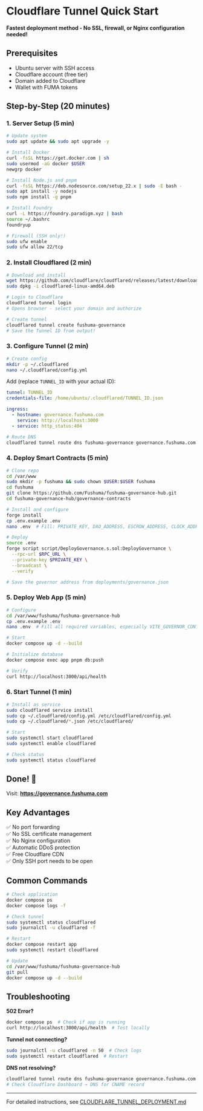 # Cloudflare Tunnel Quick Start

**Fastest deployment method - No SSL, firewall, or Nginx configuration needed!**

## Prerequisites

- Ubuntu server with SSH access
- Cloudflare account (free tier)
- Domain added to Cloudflare
- Wallet with FUMA tokens

## Step-by-Step (20 minutes)

### 1. Server Setup (5 min)

```bash
# Update system
sudo apt update && sudo apt upgrade -y

# Install Docker
curl -fsSL https://get.docker.com | sh
sudo usermod -aG docker $USER
newgrp docker

# Install Node.js and pnpm
curl -fsSL https://deb.nodesource.com/setup_22.x | sudo -E bash -
sudo apt install -y nodejs
sudo npm install -g pnpm

# Install Foundry
curl -L https://foundry.paradigm.xyz | bash
source ~/.bashrc
foundryup

# Firewall (SSH only!)
sudo ufw enable
sudo ufw allow 22/tcp
```

### 2. Install Cloudflared (2 min)

```bash
# Download and install
wget https://github.com/cloudflare/cloudflared/releases/latest/download/cloudflared-linux-amd64.deb
sudo dpkg -i cloudflared-linux-amd64.deb

# Login to Cloudflare
cloudflared tunnel login
# Opens browser - select your domain and authorize

# Create tunnel
cloudflared tunnel create fushuma-governance
# Save the Tunnel ID from output!
```

### 3. Configure Tunnel (2 min)

```bash
# Create config
mkdir -p ~/.cloudflared
nano ~/.cloudflared/config.yml
```

Add (replace `TUNNEL_ID` with your actual ID):

```yaml
tunnel: TUNNEL_ID
credentials-file: /home/ubuntu/.cloudflared/TUNNEL_ID.json

ingress:
  - hostname: governance.fushuma.com
    service: http://localhost:3000
  - service: http_status:404
```

```bash
# Route DNS
cloudflared tunnel route dns fushuma-governance governance.fushuma.com
```

### 4. Deploy Smart Contracts (5 min)

```bash
# Clone repo
cd /var/www
sudo mkdir -p fushuma && sudo chown $USER:$USER fushuma
cd fushuma
git clone https://github.com/Fushuma/fushuma-governance-hub.git
cd fushuma-governance-hub/governance-contracts

# Install and configure
forge install
cp .env.example .env
nano .env  # Fill: PRIVATE_KEY, DAO_ADDRESS, ESCROW_ADDRESS, CLOCK_ADDRESS

# Deploy
source .env
forge script script/DeployGovernance.s.sol:DeployGovernance \
  --rpc-url $RPC_URL \
  --private-key $PRIVATE_KEY \
  --broadcast \
  --verify

# Save the governor address from deployments/governance.json
```

### 5. Deploy Web App (5 min)

```bash
# Configure
cd /var/www/fushuma/fushuma-governance-hub
cp .env.example .env
nano .env  # Fill all required variables, especially VITE_GOVERNOR_CONTRACT_ADDRESS

# Start
docker compose up -d --build

# Initialize database
docker compose exec app pnpm db:push

# Verify
curl http://localhost:3000/api/health
```

### 6. Start Tunnel (1 min)

```bash
# Install as service
sudo cloudflared service install
sudo cp ~/.cloudflared/config.yml /etc/cloudflared/config.yml
sudo cp ~/.cloudflared/*.json /etc/cloudflared/

# Start
sudo systemctl start cloudflared
sudo systemctl enable cloudflared

# Check status
sudo systemctl status cloudflared
```

## Done! 🎉

Visit: **https://governance.fushuma.com**

## Key Advantages

✅ No port forwarding  
✅ No SSL certificate management  
✅ No Nginx configuration  
✅ Automatic DDoS protection  
✅ Free Cloudflare CDN  
✅ Only SSH port needs to be open  

## Common Commands

```bash
# Check application
docker compose ps
docker compose logs -f

# Check tunnel
sudo systemctl status cloudflared
sudo journalctl -u cloudflared -f

# Restart
docker compose restart app
sudo systemctl restart cloudflared

# Update
cd /var/www/fushuma/fushuma-governance-hub
git pull
docker compose up -d --build
```

## Troubleshooting

**502 Error?**
```bash
docker compose ps  # Check if app is running
curl http://localhost:3000/api/health  # Test locally
```

**Tunnel not connecting?**
```bash
sudo journalctl -u cloudflared -n 50  # Check logs
sudo systemctl restart cloudflared  # Restart
```

**DNS not resolving?**
```bash
cloudflared tunnel route dns fushuma-governance governance.fushuma.com
# Check Cloudflare Dashboard → DNS for CNAME record
```

---

For detailed instructions, see [CLOUDFLARE_TUNNEL_DEPLOYMENT.md](CLOUDFLARE_TUNNEL_DEPLOYMENT.md)

